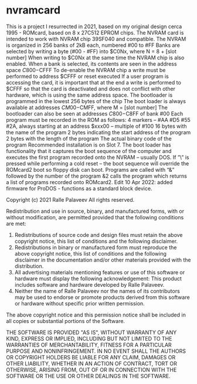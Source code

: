 # nvramcard
This is a project I resurrected in 2021, based on my original design cerca 1995 - ROMcard, based on 8 x 27C512 EPROM chips.
The NVRAM card is intended to work with NVRAM chip 39SF040 and compatible. The NVRAM is organized in
256 banks of 2kB each, numbered #00 to #FF Banks are selected by writing a byte (#00 - #FF) into $C0Nx, where N = 8 + [slot number]
When writing to $C0Nx at the same time the NVRAM chip is also enabled. When a bank is selected, its contents are seen in the address
space $C800-$CFFF To de-enable the NVRAM chip a write must be performed to address $CFFF or reset executed If a user program is
accessing the card, it is important that at the end a write is performed to $CFFF so that the card is deactivated and does not
conflict with other hardware, which is using the same address space. The bootloader is programmed in the lowest 256 bytes of the
chip The boot loader is always available at addresses $CM00-$CMFF, where M = [slot number] The bootloader can also be seen at
addresses $C800-$C8FF of bank #00 Each program must be recorded in the ROM as follows: 4 markers – #AA #D5 #55 #2A, always starting
at an address $xxx00 – multiple of #100 16 bytes with the name of the program 2 bytes indicating the start address of the program
2 bytes with the length of the program The actual binary code of the program Recommended installation is on Slot 7. The boot loader
has functionality that it captures the boot sequence of the computer and executes the first program recorded onto the NVRAM – usually
DOS. If ”\” is pressed while performing a cold reset – the boot sequence will override the ROMcard2 boot so floppy disk can boot.
Programs are called with “&” followed by the number of the program &2 calls the program which returns a list of programs recorded
onto ROMcard2. Edit 10 Apr 2022: added firmware for ProDOS - functions as a standard block device.

Copyright (c) 2021 Ralle Palaveev
All rights reserved.

Redistribution and use in source, binary, and manufactured forms, with or without
modification, are permitted provided that the following conditions are met:
1. Redistributions of source code and design files must retain the above copyright
   notice, this list of conditions and the following disclaimer.
2. Redistributions in binary or manufactured form must reproduce the above copyright
   notice, this list of conditions and the following disclaimer in the
   documentation and/or other materials provided with the distribution.
3. All advertising materials mentioning features or use of this software
   or hardware must display the following acknowledgement:
   This product includes software and hardware developed by Ralle Palaveev.
4. Neither the name of Ralle Palaveev nor the
   names of its contributors may be used to endorse or promote products
   derived from this software or hardware without specific prior written permission.

The above copyright notice and this permission notice shall be included in all
copies or substantial portions of the Software.

THE SOFTWARE IS PROVIDED "AS IS", WITHOUT WARRANTY OF ANY KIND, EXPRESS OR
IMPLIED, INCLUDING BUT NOT LIMITED TO THE WARRANTIES OF MERCHANTABILITY,
FITNESS FOR A PARTICULAR PURPOSE AND NONINFRINGEMENT. IN NO EVENT SHALL THE
AUTHORS OR COPYRIGHT HOLDERS BE LIABLE FOR ANY CLAIM, DAMAGES OR OTHER
LIABILITY, WHETHER IN AN ACTION OF CONTRACT, TORT OR OTHERWISE, ARISING FROM,
OUT OF OR IN CONNECTION WITH THE SOFTWARE OR THE USE OR OTHER DEALINGS IN THE
SOFTWARE.
